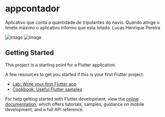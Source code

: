 # appcontador

Aplicativo que conta a quantidade de tripulantes do navio. Quando atinge o limete máximo o  aplicativo informo que esta lotado.
Lucas Henrique Pereira


![image](https://github.com/user-attachments/assets/3ca06ad1-1d88-4e2a-a134-be3769dab05f)
![image](https://github.com/user-attachments/assets/bc90030c-570b-479a-be61-cbd4b3db103a)



## Getting Started

This project is a starting point for a Flutter application.

A few resources to get you started if this is your first Flutter project:

- [Lab: Write your first Flutter app](https://docs.flutter.dev/get-started/codelab)
- [Cookbook: Useful Flutter samples](https://docs.flutter.dev/cookbook)

For help getting started with Flutter development, view the
[online documentation](https://docs.flutter.dev/), which offers tutorials,
samples, guidance on mobile development, and a full API reference.
